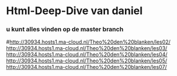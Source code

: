 # Html-Deep-Dive van daniel
### u kunt alles vinden op de master branch
#http://30934.hosts1.ma-cloud.nl/Theo%20den%20blanken/les02/
http://30934.hosts1.ma-cloud.nl/Theo%20den%20blanken/les03/
http://30934.hosts1.ma-cloud.nl/Theo%20den%20blanken/les04/
http://30934.hosts1.ma-cloud.nl/Theo%20den%20blanken/les05/
http://30934.hosts1.ma-cloud.nl/Theo%20den%20blanken/les07/
